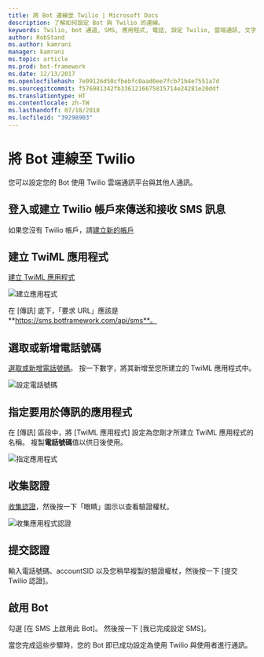 ```yaml
---
title: 將 Bot 連線至 Twilio | Microsoft Docs
description: 了解如何設定 Bot 與 Twilio 的連線。
keywords: Twilio, bot 通道, SMS, 應用程式, 電話, 設定 Twilio, 雲端通訊, 文字
author: RobStand
ms.author: kamrani
manager: kamrani
ms.topic: article
ms.prod: bot-framework
ms.date: 12/13/2017
ms.openlocfilehash: 7e09126d50cfbebfc0aad0ee7fcb71b4e7551a7d
ms.sourcegitcommit: f576981342fb3361216675815714e24281e20ddf
ms.translationtype: HT
ms.contentlocale: zh-TW
ms.lasthandoff: 07/18/2018
ms.locfileid: "39298903"
---
```

# <a name="connect-a-bot-to-twilio"></a>將 Bot 連線至 Twilio

您可以設定您的 Bot 使用 Twilio 雲端通訊平台與其他人通訊。

## <a name="log-in-to-or-create-a-twilio-account-for-sending-and-receiving-sms-messages"></a>登入或建立 Twilio 帳戶來傳送和接收 SMS 訊息

如果您沒有 Twilio 帳戶，請<a href="https://www.twilio.com/try-twilio" target="_blank">建立新的帳戶</a>

## <a name="create-a-twiml-application"></a>建立 TwiML 應用程式

<a href="https://www.twilio.com/user/account/messaging/dev-tools/twiml-apps/add" target="_blank">建立 TwiML 應用程式</a>

![建立應用程式](~/media/channels/twi-StepTwiml.png)

 在 [傳訊] 底下，「要求 URL」應該是 **https://sms.botframework.com/api/sms**。

## <a name="select-or-add-a-phone-number"></a>選取或新增電話號碼

<a href="https://www.twilio.com/user/account/phone-numbers/incoming" target="_blank">選取或新增電話號碼</a>。 按一下數字，將其新增至您所建立的 TwiML 應用程式中。

![設定電話號碼](~/media/channels/twi-StepPhone.png)

## <a name="specify-application-to-use-for-messaging"></a>指定要用於傳訊的應用程式
在 [傳訊] 區段中，將 [TwiML 應用程式] 設定為您剛才所建立 TwiML 應用程式的名稱。
複製**電話號碼**值以供日後使用。

![指定應用程式](~/media/channels/twi-StepPhone2.png)

## <a name="gather-credentials"></a>收集認證

<a href="https://www.twilio.com/user/account/settings" target="_blank">收集認證</a>，然後按一下「眼睛」圖示以查看驗證權杖。

![收集應用程式認證](~/media/channels/twi-StepAuth.png)

## <a name="submit-credentials"></a>提交認證

輸入電話號碼、accountSID 以及您稍早複製的驗證權杖，然後按一下 [提交 Twilio 認證]。

## <a name="enable-the-bot"></a>啟用 Bot
勾選 [在 SMS 上啟用此 Bot]。 然後按一下 [我已完成設定 SMS]。

當您完成這些步驟時，您的 Bot 即已成功設定為使用 Twilio 與使用者進行通訊。

